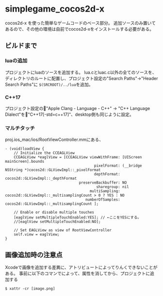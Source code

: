 # simplegame_cocos2d-x
cocos2d-x を使った簡単なゲームコードのベース部分。
追加ソースのみ置いてあるので、その他の環境は自前でcocos2d-xをインストールする必要がある。

## ビルドまで

### luaの追加
プロジェクトにluaのソースを追加する。
lua.cとluac.c以外の全てのソースを、ディレクトリのルートに配置し、プロジェクト設定の"Search Paths"->"Header Search Paths"に
`$(SRCROOT)/../lua`を追加。

### C++17
プロジェクト設定の"Apple Clang - Language - C++" -> "C++ Language Dialect"を"C++17[-std=c++17]"、desktop側も同じように設定。

### マルチタッチ
proj.ios_mac/ios/RootViewController.mmにある、
```obj-c
- (void)loadView {
    // Initialize the CCEAGLView
    CCEAGLView *eaglView = [CCEAGLView viewWithFrame: [UIScreen mainScreen].bounds
                                         pixelFormat: (__bridge NSString *)cocos2d::GLViewImpl::_pixelFormat
                                         depthFormat: cocos2d::GLViewImpl::_depthFormat
                                  preserveBackbuffer: NO
                                          sharegroup: nil
                                       multiSampling: cocos2d::GLViewImpl::_multisamplingCount > 0 ? YES : NO
                                     numberOfSamples: cocos2d::GLViewImpl::_multisamplingCount ];
    
    // Enable or disable multiple touches
    [eaglView setMultipleTouchEnabled:YES]; // ←ここをYESにする。
    //[eaglView setMultipleTouchEnabled:NO];
    
    // Set EAGLView as view of RootViewController
    self.view = eaglView;
}
```

## 画像追加時の注意点
Xcodeで画像を追加する差異に、アトリビュートによってりんくできないことがある。
事前に以下のコマンでによって、属性を消してから、プロジェクトに追加する
```shell
$ xattr -cr [image.png]
```
